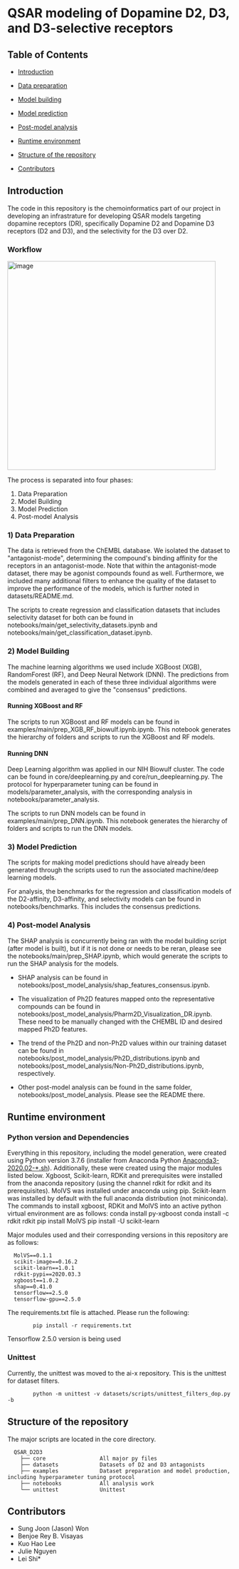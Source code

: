 <a name="top"></a>
# QSAR modeling of Dopamine D2, D3, and D3-selective receptors
## Table of Contents
- [Introduction](#introduction)
- [Data preparation](#data_prep)
- [Model building](#model_build)
- [Model prediction](#model_prediction)
- [Post-model analysis](#analysis)
- [Runtime environment](#environment)
- [Structure of the repository](#structure)

- [Contributors](#contributors)


<a name="introduction"></a>
## Introduction
The code in this repository is the chemoinformatics part of our project in developing an infrastrature for developing QSAR models targeting dopamine receptors (DR), specifically Dopamine D2 and Dopamine D3 receptors (D2 and D3), and the selectivity for the D3 over D2. 

### Workflow

<img width="468" alt="image" src="https://github.com/user-attachments/assets/ee41fbd2-fb37-420c-823a-6081dcb601cf">


The process is separated into four phases: 

1) Data Preparation
2) Model Building
3) Model Prediction
4) Post-model Analysis

<a name="data_prep"></a>
### 1) Data Preparation
The data is retrieved from the ChEMBL database. We isolated the dataset to "antagonist-mode", determining the compound's binding affinity for the receptors in an antagonist-mode. Note that within the antagonist-mode dataset, there may be agonist compounds found as well. Furthermore, we included many additional filters to enhance the quality of the dataset to improve the performance of the models, which is further noted in datasets/README.md.

The scripts to create regression and classification datasets that includes selectivity dataset for both can be found in notebooks/main/get_selectivity_datasets.ipynb and notebooks/main/get_classification_dataset.ipynb.

<a name="model_build"></a>
### 2) Model Building
The machine learning algorithms we used include XGBoost (XGB), RandomForest (RF), and Deep Neural Network (DNN). The predictions from the models generated in each of these three individual algorithms were combined and averaged to give the "consensus" predictions.

#### Running XGBoost and RF 

The scripts to run XGBoost and RF  models can be found in examples/main/prep_XGB_RF_biowulf.ipynb.ipynb. This notebook generates the hierarchy of folders and scripts to run the XGBoost and RF models.

#### Running DNN
Deep Learning algorithm was applied in our NIH Biowulf cluster. The code can be found in core/deeplearning.py and core/run_deeplearning.py. The protocol for hyperparameter tuning can be found in models/parameter_analysis, with the corresponding analysis in notebooks/parameter_analysis.

The scripts to run DNN models can be found in examples/main/prep_DNN.ipynb. This notebook generates the hierarchy of folders and scripts to run the DNN models.

<a name="model_prediction"></a>
### 3) Model Prediction

The scripts for making model predictions should have already been generated through the scripts used to run the associated machine/deep learning models.

For analysis, the benchmarks for the regression and classification models of the D2-affinity, D3-affinity, and selectivity models can be found in notebooks/benchmarks. This includes the consensus predictions. 

<a name="analysis"></a>
### 4) Post-model Analysis

The SHAP analysis is concurrently being ran with the model building script (after model is built), but if it is not done or needs to be reran, please see the notebooks/main/prep_SHAP.ipynb, which would generate the scripts to run the SHAP analysis for the models. 

* SHAP analysis can be found in notebooks/post_model_analysis/shap_features_consensus.ipynb. 

* The visualization of Ph2D features mapped onto the representative compounds can be found in notebooks/post_model_analysis/Pharm2D_Visualization_DR.ipynb. These need to be manually changed with the CHEMBL ID and desired mapped Ph2D features.

* The trend of the Ph2D and non-Ph2D values within our training dataset can be found in notebooks/post_model_analysis/Ph2D_distributions.ipynb and notebooks/post_model_analysis/Non-Ph2D_distributions.ipynb, respectively.

* Other post-model analysis can be found in the same folder, notebooks/post_model_analysis. Please see the README there.

<a name="environment"></a>
## Runtime environment
### Python version and Dependencies 
Everything in this repository, including the model generation, were created using Python version 3.7.6 (installer from Anaconda Python [Anaconda3-2020.02-*.sh](https://repo.anaconda.com/archive/)). Additionally, these were created using the major modules listed below. Xgboost, Scikit-learn, RDKit and prerequisites were installed from the anaconda repository (using the channel rdkit for rdkit and its prerequisites). MolVS was installed under anaconda using pip. Scikit-learn was installed by default with the full anaconda distribution (not miniconda). The commands to install xgboost, RDKit and MolVS into an active python virtual environment are as follows:
      conda install py-xgboost
      conda install -c rdkit rdkit 
      pip install MolVS
      pip install -U scikit-learn


Major modules used and their corresponding versions in this repository are as follows:

      MolVS==0.1.1
      scikit-image==0.16.2
      scikit-learn==1.0.1
      rdkit-pypi==2020.03.3
      xgboost==1.0.2
      shap==0.41.0
      tensorflow==2.5.0              
      tensorflow-gpu==2.5.0


The requirements.txt file is attached. Please run the following:

            pip install -r requirements.txt

Tensorflow 2.5.0 version is being used 

### Unittest

Currently, the unittest was moved to the ai-x repository. This is the unittest for dataset filters.

            python -m unittest -v datasets/scripts/unittest_filters_dop.py -b

<a name="structure"></a>
## Structure of the repository

The major scripts are located in the core directory. 

      QSAR_D2D3
        ├── core                 All major py files
        ├── datasets             Datasets of D2 and D3 antagonists
        ├── examples             Dataset preparation and model production, including hyperparameter tuning protocol
        ├── notebooks            All analysis work
        └── unittest             Unittest




<a name="contributors"></a>
## Contributors
* Sung Joon (Jason) Won
* Benjoe Rey B. Visayas
* Kuo Hao Lee
* Julie Nguyen
* Lei Shi*  
